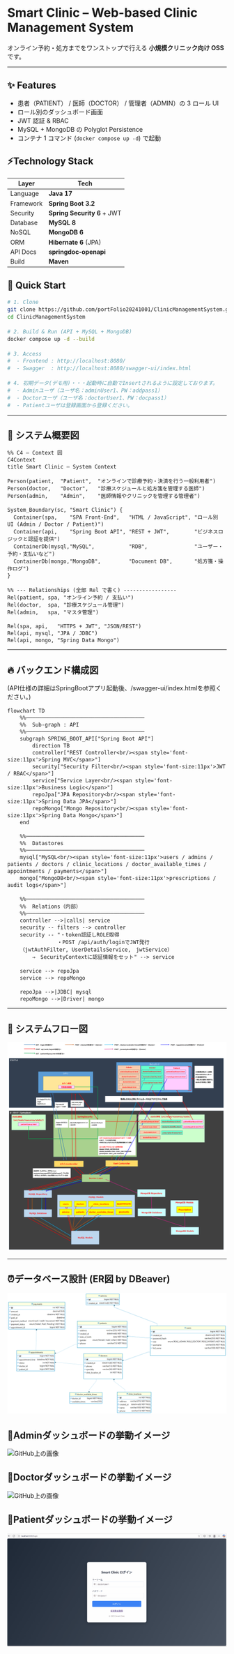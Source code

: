 # Smart Clinic – Web-based Clinic Management System

オンライン予約・処方までをワンストップで行える  **小規模クリニック向け OSS** です。

---

## ✨ Features
- 患者（PATIENT） / 医師（DOCTOR） / 管理者（ADMIN）の 3 ロール UI
- ロール別のダッシュボード画面
- JWT 認証 & RBAC
- MySQL + MongoDB の Polyglot Persistence
- コンテナ 1 コマンド (`docker compose up -d`) で起動

## ⚡Technology Stack
| Layer | Tech |
|-------|------|
| Language | **Java 17** |
| Framework | **Spring Boot 3.2** |
| Security | **Spring Security 6** + JWT | 
| Database | **MySQL 8** | 
| NoSQL | **MongoDB 6** | 
| ORM | **Hibernate 6** (JPA) |
| API Docs | **springdoc‑openapi** |
| Build | **Maven** | 

## 🚀 Quick Start

```bash
# 1. Clone
git clone https://github.com/portFolio20241001/ClinicManagementSystem.git
cd ClinicManagementSystem

# 2. Build & Run (API + MySQL + MongoDB)
docker compose up -d --build

# 3. Access
#  - Frontend : http://localhost:8080/
#  - Swagger  : http://localhost:8080/swagger-ui/index.html

# 4. 初期データ(デモ用)・・・起動時に自動でInsertされるように設定しております。
#  - Adminユーザ（ユーザ名：adminUser1、PW：addpass1）
#  - Doctorユーザ（ユーザ名：doctorUser1、PW：docpass1）
#  - Patientユーザは登録画面から登録ください。

```
---
## 🐬 システム概要図

```mermaid
%% C4 – Context 図
C4Context
title Smart Clinic – System Context

Person(patient,  "Patient",  "オンラインで診療予約・決済を行う一般利用者")
Person(doctor,   "Doctor",   "診療スケジュールと処方箋を管理する医師")
Person(admin,    "Admin",    "医師情報やクリニックを管理する管理者")

System_Boundary(sc, "Smart Clinic") {
  Container(spa,    "SPA Front-End",   "HTML / JavaScript", "ロール別 UI (Admin / Doctor / Patient)")
  Container(api,    "Spring Boot API", "REST + JWT",        "ビジネスロジックと認証を提供")
  ContainerDb(mysql,"MySQL",           "RDB",               "ユーザー・予約・支払いなど")
  ContainerDb(mongo,"MongoDB",         "Document DB",       "処方箋・操作ログ")
}

%% --- Relationships (全部 Rel で書く) -----------------
Rel(patient, spa, "オンライン予約 / 支払い")
Rel(doctor,  spa, "診療スケジュール管理")
Rel(admin,   spa, "マスタ管理")

Rel(spa, api,   "HTTPS + JWT", "JSON/REST")
Rel(api, mysql, "JPA / JDBC")
Rel(api, mongo, "Spring Data Mongo")

```
---
## 🔥 バックエンド構成図
  (API仕様の詳細はSpringBootアプリ起動後、/swagger-ui/index.htmlを参照ください。)
```mermaid
flowchart TD
    %%──────────────────────────────────────
    %%  Sub-graph : API
    %%──────────────────────────────────────
    subgraph SPRING_BOOT_API["Spring Boot API"]
        direction TB
        controller["REST Controller<br/><span style='font-size:11px'>Spring MVC</span>"]
        security["Security Filter<br/><span style='font-size:11px'>JWT / RBAC</span>"]
        service["Service Layer<br/><span style='font-size:11px'>Business Logic</span>"]
        repoJpa["JPA Repository<br/><span style='font-size:11px'>Spring Data JPA</span>"]
        repoMongo["Mongo Repository<br/><span style='font-size:11px'>Spring Data Mongo</span>"]
    end

    %%──────────────────────────────────────
    %%  Datastores
    %%──────────────────────────────────────
    mysql["MySQL<br/><span style='font-size:11px'>users / admins / patients / doctors / clinic_locations / doctor_available_times / appointments / payments</span>"]
    mongo["MongoDB<br/><span style='font-size:11px'>prescriptions / audit logs</span>"]

    %%──────────────────────────────────────
    %%  Relations（内部）
    %%──────────────────────────────────────
    controller -->|calls| service
    security -- filters --> controller
    security -- "・token認証しROLE取得
                ・POST /api/auth/loginでJWT発行
    （jwtAuthFilter, UserDetailsService,　jwtService）
        ⇒　SecurityContextに認証情報をセット" --> service

    service --> repoJpa
    service --> repoMongo

    repoJpa -->|JDBC| mysql
    repoMongo -->|Driver| mongo

```
---
## 🎅 システムフロー図
![GitHub上の画像](docs/10_architecture/システム鳥瞰図.png)


---
## ⏰データベース設計 (ER図 by DBeaver)

![GitHub上の画像](docs/30_database/cms_db_ER.png)


## 👹Adminダッシュボードの挙動イメージ
![GitHub上の画像](docs/40_user_operation/AdminUser.gif)

## 👴Doctorダッシュボードの挙動イメージ
![GitHub上の画像](docs/40_user_operation/DoctorUser.gif)

## 🥶Patientダッシュボードの挙動イメージ
![GitHub上の画像](docs/40_user_operation/PatientUser.gif)


